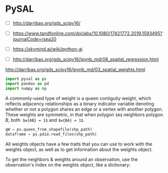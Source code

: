 # PySAL
- [ ] http://darribas.org/gds_scipy16/
- [ ] https://www.tandfonline.com/doi/abs/10.1080/17421772.2019.1593495?journalCode=rsea20
- [ ] https://skymind.ai/wiki/python-ai
- [ ] http://darribas.org/gds_scipy16/ipynb_md/08_spatial_regression.html


http://darribas.org/gds_scipy16/ipynb_md/03_spatial_weights.html


```python
import pysal as ps
import pandas as pd
import numpy as np
```

A commonly-used type of weight is a queen contigutiy weight, which reflects adjacency relationships as a binary indicator variable denoting whether or not a polygon shares an edge or a vertex with another polygon. These weights are symmetric, in that when polygon `$A$` neighbors polygon $B$, both` $w{AB} = 1$` and `$w{BA} = 1$`.

```python
qW = ps.queen_from_shapefile(shp_path)
dataframe = ps.pdio.read_files(shp_path)
```

All weights objects have a few traits that you can use to work with the weights object, as well as to get information about the weights object.

To get the neighbors & weights around an observation, use the observation's index on the weights object, like a dictionary:

